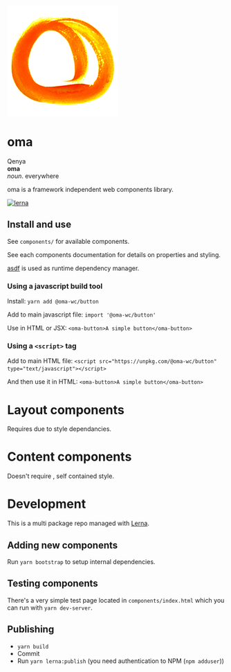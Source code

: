 ![](assets/logo.png)

# oma

Qenya   
**oma**    
_noun_. everywhere

oma is a framework independent web components library.

[![lerna](https://img.shields.io/badge/maintained%20with-lerna-cc00ff.svg)](https://lerna.js.org/)

## Install and use

See `components/` for available components.

See each components documentation for details on properties and styling.

[asdf](https://asdf-vm.com) is used as runtime dependency manager.

### Using a javascript build tool

Install: `yarn add @oma-wc/button`

Add to main javascript file: `import '@oma-wc/button'`

Use in HTML or JSX: `<oma-button>A simple button</oma-button>`

### Using a `<script>` tag

Add to main HTML file: `<script src="https://unpkg.com/@oma-wc/button" type="text/javascript"></script>`

And then use it in HTML: `<oma-button>A simple button</oma-button>`

# Layout components

Requires <oma-site> due to style dependancies.

# Content components

Doesn't require <oma-site>, self contained style.

# Development
This is a multi package repo managed with [Lerna](https://lerna.js.org).

## Adding new components
Run `yarn bootstrap` to setup internal dependencies.

## Testing components
There's a very simple test page located in `components/index.html` which you can run with `yarn dev-server`.

## Publishing
- `yarn build`
- Commit
- Run `yarn lerna:publish` (you need authentication to NPM (`npm adduser`))

